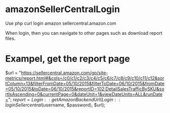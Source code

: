 # amazonSellerCentralLogin
Use php curl login amazon sellercentral.amazon.com

When login, then you can navigate to other pages such as download report files.

 # Exampel, get the report page 

 $url = "https://sellercentral.amazon.com/gp/site-metrics/report.html#&cols=/c0/c1/c2/c3/c4/c5/c6/c7/c8/c9/c10/c11/c12&sortColumn=13&filterFromDate=05/10/2015&filterToDate=06/10/2015&fromDate=05/10/2015&toDate=06/10/2015&reportID=102:DetailSalesTrafficBySKU&sortIsAscending=0&currentPage=0&dateUnit=1&viewDateUnits=ALL&runDate=";
 $report = Login::getAmazonBackendUrl(Login::loginSellercentral($username, $password), $url);

